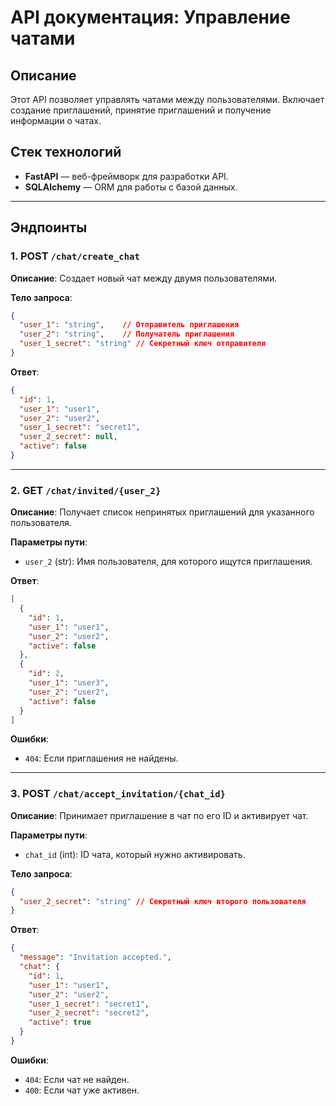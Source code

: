# API документация: Управление чатами

## Описание
Этот API позволяет управлять чатами между пользователями. Включает создание приглашений, принятие приглашений и получение информации о чатах.

## Стек технологий
- **FastAPI** — веб-фреймворк для разработки API.
- **SQLAlchemy** — ORM для работы с базой данных.

---

## Эндпоинты

### 1. **POST `/chat/create_chat`**
**Описание**: Создает новый чат между двумя пользователями.

**Тело запроса**:
```json
{
  "user_1": "string",    // Отправитель приглашения
  "user_2": "string",    // Получатель приглашения
  "user_1_secret": "string" // Секретный ключ отправителя
}
```

**Ответ**:
```json
{
  "id": 1,
  "user_1": "user1",
  "user_2": "user2",
  "user_1_secret": "secret1",
  "user_2_secret": null,
  "active": false
}
```

---

### 2. **GET `/chat/invited/{user_2}`**
**Описание**: Получает список непринятых приглашений для указанного пользователя.

**Параметры пути**:
- `user_2` (str): Имя пользователя, для которого ищутся приглашения.

**Ответ**:
```json
[
  {
    "id": 1,
    "user_1": "user1",
    "user_2": "user2",
    "active": false
  },
  {
    "id": 2,
    "user_1": "user3",
    "user_2": "user2",
    "active": false
  }
]
```

**Ошибки**:
- `404`: Если приглашения не найдены.

---

### 3. **POST `/chat/accept_invitation/{chat_id}`**
**Описание**: Принимает приглашение в чат по его ID и активирует чат.

**Параметры пути**:
- `chat_id` (int): ID чата, который нужно активировать.

**Тело запроса**:
```json
{
  "user_2_secret": "string" // Секретный ключ второго пользователя
}
```

**Ответ**:
```json
{
  "message": "Invitation accepted.",
  "chat": {
    "id": 1,
    "user_1": "user1",
    "user_2": "user2",
    "user_1_secret": "secret1",
    "user_2_secret": "secret2",
    "active": true
  }
}
```

**Ошибки**:
- `404`: Если чат не найден.
- `400`: Если чат уже активен.
